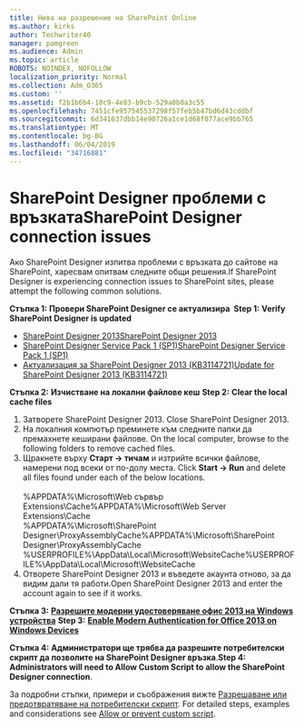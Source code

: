 ```yaml
---
title: Нива на разрешение на SharePoint Online
ms.author: kirks
author: Techwriter40
manager: pamgreen
ms.audience: Admin
ms.topic: article
ROBOTS: NOINDEX, NOFOLLOW
localization_priority: Normal
ms.collection: Adm_O365
ms.custom: ''
ms.assetid: f2b1b6b4-10c9-4e83-b9cb-529a0b8a3c55
ms.openlocfilehash: 7451cfe957545537298f57feb5b47bd6d43cddbf
ms.sourcegitcommit: 6d341637dbb14e90726a1ce1d68f077ace9bb765
ms.translationtype: MT
ms.contentlocale: bg-BG
ms.lasthandoff: 06/04/2019
ms.locfileid: "34716881"
---
```

# <a name="sharepoint-designer-connection-issues"></a><span data-ttu-id="a849a-102">SharePoint Designer проблеми с връзката</span><span class="sxs-lookup"><span data-stu-id="a849a-102">SharePoint Designer connection issues</span></span> 

<p><span data-ttu-id="a849a-103">Ако SharePoint Designer изпитва проблеми с връзката до сайтове на SharePoint, харесвам опитвам следните общи решения.</span><span class="sxs-lookup"><span data-stu-id="a849a-103">If SharePoint Designer is experiencing connection issues to SharePoint sites, please attempt the following common solutions.</span></span></p> <p><span data-ttu-id="a849a-104"><strong>Стъпка 1:</strong> <strong>Провери SharePoint Designer се актуализира&nbsp; </strong></span><span class="sxs-lookup"><span data-stu-id="a849a-104"><strong>Step 1:</strong> <strong>Verify SharePoint Designer is updated&nbsp;</strong></span></span></p> <ul> <li><span data-ttu-id="a849a-105"><a href="https://www.microsoft.com/en-us/download/details.aspx?id=35491">SharePoint Designer 2013</a></span><span class="sxs-lookup"><span data-stu-id="a849a-105"><a href="https://www.microsoft.com/en-us/download/details.aspx?id=35491">SharePoint Designer 2013</a></span></span></li> <li><span data-ttu-id="a849a-106"><a href="https://support.microsoft.com/en-us/help/2817441/description-of-microsoft-sharepoint-designer-2013-service-pack-1-sp1">SharePoint Designer Service Pack 1 (SP1)</a></span><span class="sxs-lookup"><span data-stu-id="a849a-106"><a href="https://support.microsoft.com/en-us/help/2817441/description-of-microsoft-sharepoint-designer-2013-service-pack-1-sp1">SharePoint Designer Service Pack 1 (SP1)</a></span></span></li> <li><span data-ttu-id="a849a-107"><a href="https://support.microsoft.com/en-us/help/3114721/august-2-2016-update-for-sharepoint-designer-2013-kb3114721">Актуализация за SharePoint Designer 2013 (KB3114721)</a></span><span class="sxs-lookup"><span data-stu-id="a849a-107"><a href="https://support.microsoft.com/en-us/help/3114721/august-2-2016-update-for-sharepoint-designer-2013-kb3114721">Update for SharePoint Designer 2013 (KB3114721)</a></span></span></li> </ul> <p><span data-ttu-id="a849a-108"><strong>Стъпка 2:</strong> <strong>Изчистване на локални файлове кеш</strong>&nbsp;</span><span class="sxs-lookup"><span data-stu-id="a849a-108"><strong>Step 2:</strong> <strong>Clear the local cache files</strong>&nbsp;</span></span></p> <ol> <li style="font-weight: 400;"><span data-ttu-id="a849a-109">Затворете SharePoint Designer 2013.&nbsp;</span><span class="sxs-lookup"><span data-stu-id="a849a-109">Close SharePoint Designer 2013.&nbsp;</span></span></li> <li style="font-weight: 400;"><span data-ttu-id="a849a-110">На локалния компютър преминете към следните папки да премахнете кеширани файлове.&nbsp;</span><span class="sxs-lookup"><span data-stu-id="a849a-110">On the local computer, browse to the following folders to remove cached files.&nbsp;</span></span></li> <li style="font-weight: 400;"><span data-ttu-id="a849a-111">Щракнете върху <strong>Старт -&gt; тичам</strong> и изтрийте всички файлове, намерени под всеки от по-долу места.&nbsp;</span><span class="sxs-lookup"><span data-stu-id="a849a-111">Click <strong>Start -&gt; Run</strong> and delete all files found under each of the below locations.&nbsp;</span></span><br /><br /><span data-ttu-id="a849a-112">%APPDATA%\Microsoft\Web сървър Extensions\Cache</span><span class="sxs-lookup"><span data-stu-id="a849a-112">%APPDATA%\Microsoft\Web Server Extensions\Cache</span></span><br /><span data-ttu-id="a849a-113">%APPDATA%\Microsoft\SharePoint Designer\ProxyAssemblyCache</span><span class="sxs-lookup"><span data-stu-id="a849a-113">%APPDATA%\Microsoft\SharePoint Designer\ProxyAssemblyCache</span></span><br /><span data-ttu-id="a849a-114">%USERPROFILE%\AppData\Local\Microsoft\WebsiteCache</span><span class="sxs-lookup"><span data-stu-id="a849a-114">%USERPROFILE%\AppData\Local\Microsoft\WebsiteCache</span></span></li> <li style="font-weight: 400;"><span data-ttu-id="a849a-115">Отворете SharePoint Designer 2013 и въведете акаунта отново, за да видим дали тя работи.</span><span class="sxs-lookup"><span data-stu-id="a849a-115">Open SharePoint Designer 2013 and enter the account again to see if it works.</span></span></li> </ol> <p><span data-ttu-id="a849a-116"><strong>Стъпка 3:</strong> <a href="https://docs.microsoft.com/en-us/office365/admin/security-and-compliance/enable-modern-authentication?redirectSourcePath=%252fen-us%252farticle%252fEnable-Modern-Authentication-for-Office-2013-on-Windows-devices-7dc1c01a-090f-4971-9677-f1b192d6c910&amp;view=o365-worldwide"> <strong>Разрешите модерни удостоверяване офис 2013 на Windows устройства</strong></a>&nbsp;</span><span class="sxs-lookup"><span data-stu-id="a849a-116"><strong>Step 3:</strong> <a href="https://docs.microsoft.com/en-us/office365/admin/security-and-compliance/enable-modern-authentication?redirectSourcePath=%252fen-us%252farticle%252fEnable-Modern-Authentication-for-Office-2013-on-Windows-devices-7dc1c01a-090f-4971-9677-f1b192d6c910&amp;view=o365-worldwide"><strong>Enable Modern Authentication for Office 2013 on Windows Devices</strong></a>&nbsp;</span></span></p> <p><span data-ttu-id="a849a-117"><strong>Стъпка 4:</strong> <strong>Администратори ще трябва да разрешите потребителски скрипт да позволите на SharePoint Designer връзка</strong>.</span><span class="sxs-lookup"><span data-stu-id="a849a-117"><strong>Step 4:</strong> <strong>Administrators will need to Allow Custom Script to allow the SharePoint Designer connection</strong>.</span></span></p> <p><span data-ttu-id="a849a-118">За подробни стъпки, примери и съображения вижте <a href="https://docs.microsoft.com/en-us/sharepoint/allow-or-prevent-custom-script">Разрешаване или предотвратяване на потребителски скрипт</a>.&nbsp;</span><span class="sxs-lookup"><span data-stu-id="a849a-118">For detailed steps, examples and considerations see <a href="https://docs.microsoft.com/en-us/sharepoint/allow-or-prevent-custom-script">Allow or prevent custom script</a>.&nbsp;</span></span></p>


